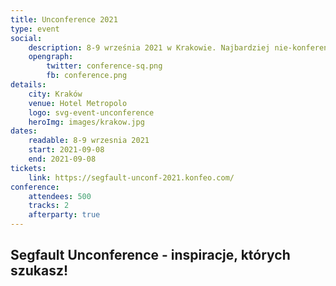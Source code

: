 ```yaml
---
title: Unconference 2021
type: event
social:
    description: 8-9 września 2021 w Krakowie. Najbardziej nie-konferencja której szukasz
    opengraph:
        twitter: conference-sq.png
        fb: conference.png     
details:
    city: Kraków
    venue: Hotel Metropolo
    logo: svg-event-unconference
    heroImg: images/krakow.jpg
dates: 
    readable: 8-9 wrzesnia 2021
    start: 2021-09-08
    end: 2021-09-08
tickets: 
    link: https://segfault-unconf-2021.konfeo.com/
conference:
    attendees: 500
    tracks: 2
    afterparty: true
---
```


## Segfault Unconference - inspiracje, których szukasz!
